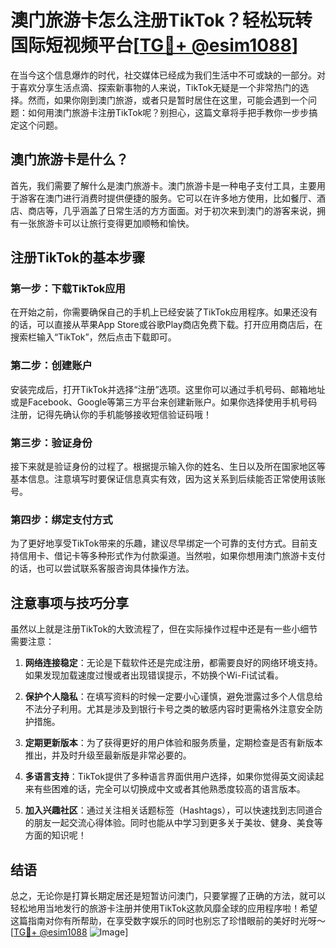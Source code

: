 # 澳门旅游卡怎么注册TikTok？轻松玩转国际短视频平台[[TG💪+ @esim1088](https://t.me/s/esim1088)]

在当今这个信息爆炸的时代，社交媒体已经成为我们生活中不可或缺的一部分。对于喜欢分享生活点滴、探索新事物的人来说，TikTok无疑是一个非常热门的选择。然而，如果你刚到澳门旅游，或者只是暂时居住在这里，可能会遇到一个问题：如何用澳门旅游卡注册TikTok呢？别担心，这篇文章将手把手教你一步步搞定这个问题。

## 澳门旅游卡是什么？

首先，我们需要了解什么是澳门旅游卡。澳门旅游卡是一种电子支付工具，主要用于游客在澳门进行消费时提供便捷的服务。它可以在许多地方使用，比如餐厅、酒店、商店等，几乎涵盖了日常生活的方方面面。对于初次来到澳门的游客来说，拥有一张旅游卡可以让旅行变得更加顺畅和愉快。

## 注册TikTok的基本步骤

### 第一步：下载TikTok应用

在开始之前，你需要确保自己的手机上已经安装了TikTok应用程序。如果还没有的话，可以直接从苹果App Store或谷歌Play商店免费下载。打开应用商店后，在搜索栏输入“TikTok”，然后点击下载即可。

### 第二步：创建账户

安装完成后，打开TikTok并选择“注册”选项。这里你可以通过手机号码、邮箱地址或是Facebook、Google等第三方平台来创建新账户。如果你选择使用手机号码注册，记得先确认你的手机能够接收短信验证码哦！

### 第三步：验证身份

接下来就是验证身份的过程了。根据提示输入你的姓名、生日以及所在国家地区等基本信息。注意填写时要保证信息真实有效，因为这关系到后续能否正常使用该账号。

### 第四步：绑定支付方式

为了更好地享受TikTok带来的乐趣，建议尽早绑定一个可靠的支付方式。目前支持信用卡、借记卡等多种形式作为付款渠道。当然啦，如果你想用澳门旅游卡支付的话，也可以尝试联系客服咨询具体操作方法。

## 注意事项与技巧分享

虽然以上就是注册TikTok的大致流程了，但在实际操作过程中还是有一些小细节需要注意：

1. **网络连接稳定**：无论是下载软件还是完成注册，都需要良好的网络环境支持。如果发现加载速度过慢或者出现错误提示，不妨换个Wi-Fi试试看。
   
2. **保护个人隐私**：在填写资料的时候一定要小心谨慎，避免泄露过多个人信息给不法分子利用。尤其是涉及到银行卡号之类的敏感内容时更需格外注意安全防护措施。

3. **定期更新版本**：为了获得更好的用户体验和服务质量，定期检查是否有新版本推出，并及时升级至最新版是非常必要的。

4. **多语言支持**：TikTok提供了多种语言界面供用户选择，如果你觉得英文阅读起来有些困难的话，完全可以切换成中文或者其他熟悉度较高的语言版本。

5. **加入兴趣社区**：通过关注相关话题标签（Hashtags），可以快速找到志同道合的朋友一起交流心得体验。同时也能从中学习到更多关于美妆、健身、美食等方面的知识呢！

## 结语

总之，无论你是打算长期定居还是短暂访问澳门，只要掌握了正确的方法，就可以轻松地用当地发行的旅游卡注册并使用TikTok这款风靡全球的应用程序啦！希望这篇指南对你有所帮助，在享受数字娱乐的同时也别忘了珍惜眼前的美好时光呀～[[TG💪+ @esim1088](https://t.me/s/esim1088) ![Image](https://i.postimg.cc/4NQfJmqS/Snipaste-2025-05-13-00-14-12.png)]